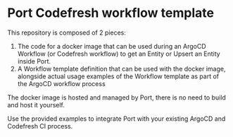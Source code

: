 # Port Codefresh workflow template

This repository is composed of 2 pieces:

1. The code for a docker image that can be used during an ArgoCD Workflow (or Codefresh workflow) to get an Entity or Upsert an Entity inside Port.
2. A Workflow template definition that can be used with the docker image, alongside actual usage examples of the Workflow template as part of the ArgoCD workflow process

The docker image is hosted and managed by Port, there is no need to build and host it yourself.

Use the provided examples to integrate Port with your existing ArgoCD and Codefresh CI process.
